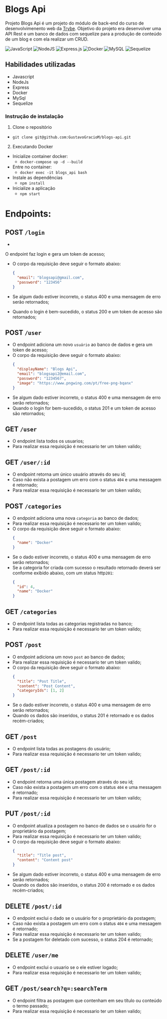 # Blogs Api

Projeto Blogs Api é um projeto do módulo de back-end do curso de desenvolvimenento web da <a href="https://www.betrybe.com/">Trybe</a>. Objetivo do projeto era desenvolver uma API Rest e um banco de dados com sequelize para a produção de conteúdo de um blog e com ela realizar um CRUD.



![JavaScript](https://img.shields.io/badge/javascript-%23323330.svg?style=for-the-badge&logo=javascript&logoColor=%23F7DF1E)
![NodeJS](https://img.shields.io/badge/node.js-6DA55F?style=for-the-badge&logo=node.js&logoColor=white)
![Express.js](https://img.shields.io/badge/express.js-%23404d59.svg?style=for-the-badge&logo=express&logoColor=%2361DAFB)
![Docker](https://img.shields.io/badge/docker-%230db7ed.svg?style=for-the-badge&logo=docker&logoColor=white)
![MySQL](https://img.shields.io/badge/mysql-%2300f.svg?style=for-the-badge&logo=mysql&logoColor=white)
![Sequelize](https://img.shields.io/badge/Sequelize-52B0E7?style=for-the-badge&logo=Sequelize&logoColor=white)

## Habilidades utilizadas

* Javascript
* NodeJs
* Express
* Docker
* MySql
* Sequelize 


### Instrução de instalação

1. Clone o repositório
* `git clone git@github.com:GustavoGracioM/blogs-api.git`

2. Executando  Docker

* Inicialize container docker:
    * `docker-compose up -d --build`
* Entre no container:
    * `docker exec -it blogs_api bash`
* Instale as dependências
    * `npm install`
* Inicialize a aplicação
    * `npm start`
    
# Endpoints:

## POST `/login`
- 
O endpoint faz login e gera um token de acesso;
- O corpo da requisição deve seguir o formato abaixo:
  ```json
  {
    "email": "blogsapi@gmail.com",
    "password": "123456"
  }
  ```
- Se algum dado estiver incorreto, o status 400 e uma mensagem de erro serão retornados;

- Quando o login é bem-sucedido, o status 200 e um token de acesso são retornados;

## POST `/user`
- O endpoint adiciona um novo `usuário` ao banco de dados e gera um token de acesso;
- O corpo da requisição deve seguir o formato abaixo:
  ```json
  {
    "displayName": "Blogs Api",
    "email": "blogsapi2@email.com",
    "password": "1234567",
    "image": "https://www.pngwing.com/pt/free-png-bqanx"
  }
  ```
- Se algum dado estiver incorreto, o status 400 e uma mensagem de erro serão retornados;
- Quando o login for bem-sucedido, o status 201 e um token de acesso são retornados;

## GET `/user`
- O endpoint lista todos os usuarios;
- Para realizar essa requisição é necessario ter um token valido;

## GET `/user/:id`
- O endpoint retorna um único usuário através do seu id;
- Caso não exista a postagem um erro com o status `404` e uma messagem é retornado;
- Para realizar essa requisição é necessario ter um token valido;

## POST `/categories`
- O endpoint adiciona uma nova `categoria` ao banco de dados;
- Para realizar essa requisição é necessario ter um token valido;
- O corpo da requisição deve seguir o formato abaixo:
  ```json
  {
    "name": "Docker"
  }
  ```
- Se o dado estiver incorreto, o status 400 e uma mensagem de erro serão retornados;
- Se a categoria for criada com sucesso o resultado retornado deverá ser conforme exibido abaixo, com um status http`201`:
  ```json
  {
    "id": 4,
    "name": "Docker"
  }
  ```

## GET `/categories`
- O endpoint lista todas as categorias registradas no banco;
- Para realizar essa requisição é necessario ter um token valido;

## POST `/post`
- O endpoint adiciona um novo `post` ao banco de dados;
- Para realizar essa requisição é necessario ter um token valido;
- O corpo da requisição deve seguir o formato abaixo:
  ```json
  {
    "title": "Post Title",
    "content": "Post Content",
    "categoryIds": [1, 2]
  }
  ```
- Se o dado estiver incorreto, o status 400 e uma mensagem de erro serão retornados;
- Quando os dados são inseridos, o status 201 é retornado e os dados recém-criados;
    
## GET `/post`
- O endpoint lista todas as postagens do usuário;
- Para realizar essa requisição é necessario ter um token valido;

## GET `/post/:id`
- O endpoint retorna uma única postagem através do seu id;
- Caso não exista a postagem um erro com o status `404` e uma messagem é retornado;
- Para realizar essa requisição é necessario ter um token valido;
    
## PUT `/post/:id`
- O endpoint atualiza a postagem no banco de dados se o usuário for o proprietário da postagem;
- Para realizar essa requisição é necessario ter um token valido;
- O corpo da requisição deve seguir o formato abaixo:
  ```json
  {
    "title": "Title post",
    "content": "Content post"
  }
  ```
- Se algum dado estiver incorreto, o status 400 e uma mensagem de erro serão retornados;
- Quando os dados são inseridos, o status 200 é retornado e os dados recém-criados;

## DELETE `/post/:id`
- O endpoint exclui o dado se o usuário for o proprietário da postagem;
- Caso não exista a postagem um erro com o status `404` e uma messagem é retornado;
- Para realizar essa requisição é necessario ter um token valido;
- Se a postagem for deletado com sucesso, o status 204 é retornado;

## DELETE `/user/me`
- O endpoint exclui o usuario se o ele estiver logado;
- Para realizar essa requisição é necessario ter um token valido;

## GET `/post/search?q=:searchTerm`
- O endpoint filtra as postagem que contenham em seu título ou conteúdo o termo passado;
- Para realizar essa requisição é necessario ter um token valido;
